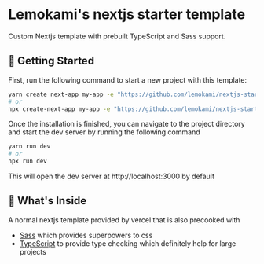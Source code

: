 # Lemokami's nextjs starter template

Custom Nextjs template with prebuilt TypeScript and Sass support.

## 🚀 Getting Started

First, run the following command to start a new project with this template:

```bash
yarn create next-app my-app -e "https://github.com/lemokami/nextjs-starter"
# or
npx create-next-app my-app -e "https://github.com/lemokami/nextjs-starter"
```

Once the installation is finished, you can navigate to the project directory and start the dev server by running the following command

```bash
yarn run dev
# or
npx run dev
```
This will open the dev server at http://localhost:3000  by default

## 🧐 What's Inside
A normal nextjs template provided by vercel that is also precooked with 
- [Sass](https://sass-lang.com/) which provides superpowers to css
- [TypeScript](https://www.typescriptlang.org/) to provide type checking which definitely help for large projects
